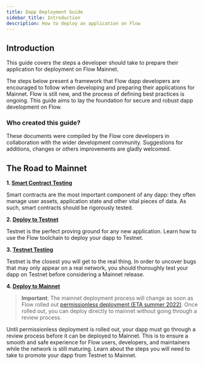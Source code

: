 ```yaml
---
title: Dapp Deployment Guide
sidebar_title: Introduction
description: How to deploy an application on Flow
---
```


## Introduction

This guide covers the steps a developer should take to prepare their application for deployment
on Flow Mainnet.

The steps below present a framework that Flow dapp developers are encouraged to follow
when developing and preparing their applications for Mainnet.
Flow is still new, and the process of defining best practices is ongoing.
This guide aims to lay the foundation for secure and robust dapp development on Flow.

### Who created this guide?

These documents were compiled by the Flow core developers in collaboration with the wider development community.
Suggestions for additions, changes or others improvements are gladly welcomed.

## The Road to Mainnet

**1. [Smart Contract Testing](/dapp-deployment/contract-testing/)**

Smart contracts are the most important component of any dapp:
they often manage user assets, application state and other vital pieces of data.
As such, smart contracts should be rigorously tested.

**2. [Deploy to Testnet](/dapp-deployment/testnet-deployment/)**

Testnet is the perfect proving ground for any new application.
Learn how to use the Flow toolchain to deploy your dapp to Testnet.

**3. [Testnet Testing](/dapp-deployment/testnet-testing/)**

Testnet is the closest you will get to the real thing.
In order to uncover bugs that may only appear on a real network,
you should thoroughly test your dapp on Testnet before considering a Mainnet release.

**4. [Deploy to Mainnet](/dapp-deployment/mainnet-deployment/)**

> **Important**: The mainnet deployment process will change as soon as Flow rolled out [permissionless deployment (ETA summer 2022)](https://permissionless.onflow.org/). Once rolled out, you can deploy directly to mainnet without going through a review process.

Until permissionless deployment is rolled out, your dapp must go through a review process before it can be deployed to Mainnet.
This is to ensure a smooth and safe experience for Flow users, developers, and maintainers while the network is still maturing.
Learn about the steps you will need to take to promote your dapp from Testnet to Mainnet.
